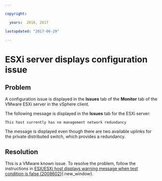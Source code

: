 ```yaml
---

copyright:

  years:  2016, 2017

lastupdated: "2017-06-29"

---
```


# ESXi server displays configuration issue

## Problem
A configuration issue is displayed in the **Issues** tab of the **Monitor** tab of the VMware ESXi server in the vSphere client.

The following message is displayed in the **Issues** tab for the ESXi server:

`This host currently has no management network redundancy`

The message is displayed even though there are two available uplinks for the private distributed switch, which provides a redundancy.

## Resolution
This is a VMware known issue. To resolve the problem, follow the instructions in [ESX/ESXi host displays warning message when test condition is false (2008602)](https://kb.vmware.com/selfservice/search.do?cmd=displayKC&docType=kc&docTypeID=DT_KB_1_1&externalId=2008602){:new_window}.

